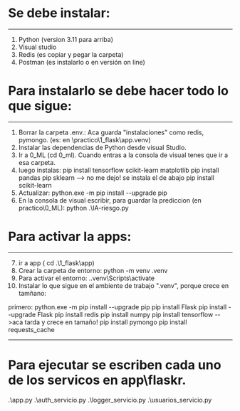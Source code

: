 
# Se debe instalar:
-----------------
1) Python  (version 3.11 para arriba)
2) Visual studio 
3) Redis   (es copiar y pegar la carpeta)
4) Postman (es instalarlo o en versión on line)

# Para instalarlo se debe hacer todo lo que sigue:
------------------------------------------------
1) Borrar la carpeta .env.: Aca guarda "instalaciones" como redis, pymongo.
   (es: en \practico\1_flask\app\.venv)
2) Instalar las dependencias de Python desde visual Studio.
3) Ir a 0_ML  (cd 0_ml). Cuando entras a la consola de visual tenes que ir a esa carpeta.
4) luego instalas:
   pip install tensorflow scikit-learn matplotlib
   pip install pandas
   pip  sklearn --> no me dejo! se instala el de abajo
   pip install scikit-learn
5) Actualizar: 
   python.exe -m pip install --upgrade pip
6) En la consola de visual escribir, para guardar la prediccion (en practico\0_ML): 
   python .\IA-riesgo.py

#  Para activar la apps:
-------------------------
7) ir a app ( cd .\1_flask\app)
8) Crear la carpeta de entorno:
   python -m venv .venv
9) Para activar el entorno:
    .\.venv\Scripts\activate    
10) Instalar lo que sigue en el ambiente de trabajo ".venv", porque crece en tamñano:

primero:  python.exe -m pip install --upgrade pip
pip install Flask
pip install --upgrade Flask
pip install redis
pip install numpy 
pip install tensorflow -->aca tarda y crece en tamaño!
pip install pymongo
pip install requests_cache

-------------------------------------------
# Para ejecutar se escriben cada uno de los servicos en app\flaskr.
.\app.py
.\auth_servicio.py
.\logger_servicio.py
.\usuarios_servicio.py





